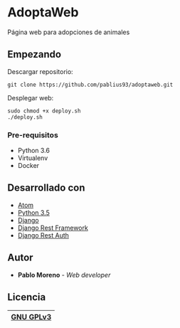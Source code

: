# AdoptaWeb

Página web para adopciones de animales

## Empezando

Descargar repositorio:

    git clone https://github.com/pablius93/adoptaweb.git

Desplegar web:

    sudo chmod +x deploy.sh
    ./deploy.sh

### Pre-requisitos

- Python 3.6
- Virtualenv
- Docker

## Desarrollado con

- [Atom](https://github.com/atom/atom)
- [Python 3.5](https://www.python.org/)
- [Django](https://www.djangoproject.com/)
- [Django Rest Framework](www.django-rest-framework.org/)
- [Django Rest Auth](https://github.com/Tivix/django-rest-auth)


## Autor

* **Pablo Moreno** - *Web developer*

## Licencia

[GNU GPLv3](https://www.gnu.org/licenses/gpl-3.0.en.html) |
------------ |
